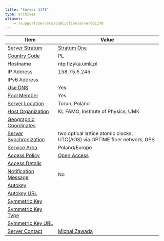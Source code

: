 ```yaml
---
title: "Server 1178"
type: archives
aliases:
    - /support/servers/publictimeserver001178
---
```


| Item | Value |
| ----- | ----- |
| [Server Stratum](/support/servers/serverstratum) | [Stratum One](/support/servers/stratumonetimeservers) |
| [Country Code](/support/servers/countrycode) | PL |
| Hostname |  ntp.fizyka.umk.pl |
| IP Address |  158.75.5.245 |
| IPv6 Address | |
| [Use DNS](/support/servers/usedns) | Yes |
| [Pool Member](/support/servers/poolmember) | Yes |
| [Server Location](/support/servers/serverlocation) |  Torun, Poland  |
| [Host Organization](/support/servers/hostorganization) |  KL FAMO, Institute of Physics, UMK |
| [ Geographic Coordinates](/support/servers/geographiccoordinates) | |
| [Server Synchronization](/support/servers/serversynchronization) |  two optical lattice atomic clocks, UTC(AOS) via OPTIME fiber network, GPS  |
| [Service Area](/support/servers/servicearea) |  Poland/Europe  |
| [Access Policy](/support/servers/accesspolicy) | [Open Access](/support/servers/openaccess) |
| [Access Details](/support/servers/accessdetails) |  |
| [Notification Message](/support/servers/notificationmessage) | No |
| [Autokey](/support/servers/autokey) |  |
| [Autokey URL](/support/servers/autokeyurl) | |
| [Symmetric Key](/support/servers/symmetrickey) |  |
| [Symmetric Key Type](/support/servers/symmetrickeytype) | |
| [Symmetric Key URL](/support/servers/symmetrickeyurl) | |
| [Server Contact](/support/servers/servercontact) | [Michal Zawada](mailto:ntp@fizyka.umk.pl) |